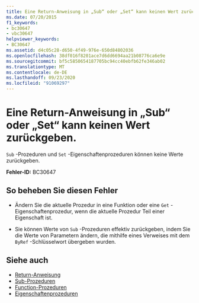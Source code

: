 ```yaml
---
title: Eine Return-Anweisung in „Sub“ oder „Set“ kann keinen Wert zurückgeben.
ms.date: 07/20/2015
f1_keywords:
- bc30647
- vbc30647
helpviewer_keywords:
- BC30647
ms.assetid: d4c05c28-d650-4f49-976e-650d84802036
ms.openlocfilehash: 38df016f8201ace7d6dd6694aa21b08776ca6e9e
ms.sourcegitcommit: bf5c5850654187705bc94cc40ebfb62fe346ab02
ms.translationtype: MT
ms.contentlocale: de-DE
ms.lasthandoff: 09/23/2020
ms.locfileid: "91069297"
---
```

# <a name="return-statement-in-a-sub-or-a-set-cannot-return-a-value"></a>Eine Return-Anweisung in „Sub“ oder „Set“ kann keinen Wert zurückgeben.

`Sub` -Prozeduren und `Set` -Eigenschaftenprozeduren können keine Werte zurückgeben.  
  
 **Fehler-ID:** BC30647  
  
## <a name="to-correct-this-error"></a>So beheben Sie diesen Fehler  
  
- Ändern Sie die aktuelle Prozedur in eine Funktion oder eine `Get` -Eigenschaftenprozedur, wenn die aktuelle Prozedur Teil einer Eigenschaft ist.  
  
- Sie können Werte von `Sub` -Prozeduren effektiv zurückgeben, indem Sie die Werte von Parametern ändern, die mithilfe eines Verweises mit dem `ByRef` -Schlüsselwort übergeben wurden.  
  
## <a name="see-also"></a>Siehe auch

- [Return-Anweisung](../language-reference/statements/return-statement.md)
- [Sub-Prozeduren](../programming-guide/language-features/procedures/sub-procedures.md)
- [Function-Prozeduren](../programming-guide/language-features/procedures/function-procedures.md)
- [Eigenschaftenprozeduren](../programming-guide/language-features/procedures/property-procedures.md)
